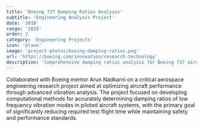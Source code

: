 ```yaml
---
title: 'Boeing 737 Damping Ratios Analysis'
subtitle: 'Engineering Analysis Project'
date: '2018'
range: '2018'
order: 2
category: 'Engineering Projects'
icon: 'plane'
image: 'project-photos/boeing-damping-ratios.png'
url: 'https://boeing.com/innovation/research-technology'
description: 'Comprehensive damping ratios analysis for Boeing 737 aircraft systems, examining structural dynamics and vibration characteristics.'
---
```


Collaborated with Boeing mentor Arun Nadkarni on a critical aerospace engineering research project aimed at optimizing aircraft performance through advanced vibration analysis. The project focused on developing computational methods for accurately determining damping ratios of low frequency vibration modes in piloted aircraft systems, with the primary goal of significantly reducing required test flight time while maintaining safety and performance standards.
